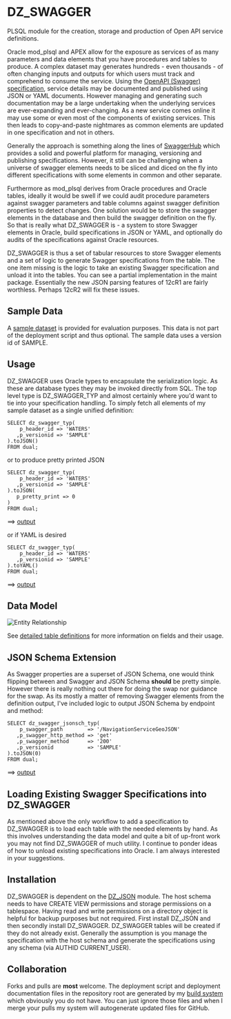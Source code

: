 # DZ_SWAGGER
PLSQL module for the creation, storage and production of Open API service definitions.

Oracle mod_plsql and APEX allow for the exposure as services of as many parameters and data elements that you have procedures and tables to produce.  A complex dataset may generates hundreds - even thousands - of often changing inputs and outputs for which users must track and comprehend to consume the service.  Using the [OpenAPI (Swagger) specification](http://swagger.io/specification), service details may be documented and published using JSON or YAML documents.  However managing and generating such documentation may be a large undertaking when the underlying services are ever-expanding and ever-changing.  As a new service comes online it may use some or even most of the components of existing services.  This then leads to copy-and-paste nightmares as common elements are updated in one specification and not in others.

Generally the approach is something along the lines of [SwaggerHub](https://app.swaggerhub.com) which provides a solid and powerful platform for managing, versioning and publishing specifications.  However, it still can be challenging when a universe of swagger elements needs to be sliced and diced on the fly into different specifications with some elements in common and other separate.

Furthermore as mod_plsql derives from Oracle procedures and Oracle tables, ideally it would be swell if we could audit procedure parameters against swagger parameters and table columns against swagger definition properties to detect changes.  One solution would be to store the swagger elements in the database and then build the swagger definition on the fly.  So that is really what DZ_SWAGGER is - a system to store Swagger elements in Oracle, build specifications in JSON or YAML, and optionally do audits of the specifications against Oracle resources.  

DZ_SWAGGER is thus a set of tabular resources to store Swagger elements and a set of logic to generate Swagger specifications from the table.  The one item missing is the logic to take an existing Swagger specification and unload it into the tables.  You can see a partial implementation in the maint package.  Essentially the new JSON parsing features of 12cR1 are fairly worthless.  Perhaps 12cR2 will fix these issues.

## Sample Data
A [sample dataset](https://github.com/pauldzy/DZ_SWAGGER/blob/master/Actions/SAMPLE_DATASET.sql) is provided for evaluation purposes.  This data is not part of the deployment script and thus optional. The sample data uses a version id of SAMPLE.

## Usage
DZ_SWAGGER uses Oracle types to encapsulate the serialization logic.  As these are database types they may be invoked directly from SQL.  The top level type is DZ_SWAGGER_TYP and almost certainly where you'd want to tie into your specification handling.  To simply fetch all elements of my sample dataset as a single unified definition:

```
SELECT dz_swagger_typ(
    p_header_id => 'WATERS'
   ,p_versionid => 'SAMPLE'
).toJSON() 
FROM dual;
```
or to produce pretty printed JSON
```
SELECT dz_swagger_typ(
    p_header_id => 'WATERS'
   ,p_versionid => 'SAMPLE'
).toJSON(
   p_pretty_print => 0
) 
FROM dual;
```
==> [output](json.txt)

or if YAML is desired
```
SELECT dz_swagger_typ(
    p_header_id => 'WATERS'
   ,p_versionid => 'SAMPLE'
).toYAML() 
FROM dual;
```
==> [output](yaml.txt)

## Data Model
![Entity Relationship](ERD.png)

See [detailed table definitions](DEFS.md) for more information on fields and their usage.

## JSON Schema Extension
As Swagger properties are a superset of JSON Schema, one would think flipping between and Swagger and JSON Schema **should** be pretty simple.  However there is really nothing out there for doing the swap nor guidance for the swap.  As its mostly a matter of removing Swagger elements from the definition output, I've included logic to output JSON Schema by endpoint and method:

```
SELECT dz_swagger_jsonsch_typ(
    p_swagger_path        => '/NavigationServiceGeoJSON'
   ,p_swagger_http_method => 'get'
   ,p_swagger_method      => '200'
   ,p_versionid           => 'SAMPLE'
).toJSON(0)
FROM dual;
```
==> [output](jsonschema.txt)

## Loading Existing Swagger Specifications into DZ_SWAGGER
As mentioned above the only workflow to add a specification to DZ_SWAGGER is to load each table with the needed elements by hand.  As this involves understanding the data model and quite a bit of up-front work you may not find DZ_SWAGGER of much utility.  I continue to ponder ideas of how to unload existing specifications into Oracle.  I am always interested in your suggestions. 

## Installation
DZ_SWAGGER is dependent on the [DZ_JSON](https://github.com/pauldzy/DZ_JSON) module.  The host schema needs to have CREATE VIEW permissions and storage permissions on a tablespace.  Having read and write permissions on a directory object is helpful for backup purposes but not required.  First install DZ_JSON and then secondly install DZ_SWAGGER.  DZ_SWAGGER tables will be created if they do not already exist.  Generally the assumption is you manage the specification with the host schema and generate the specifications using any schema (via AUTHID CURRENT_USER).

## Collaboration
Forks and pulls are **most** welcome.  The deployment script and deployment documentation files in the repository root are generated by my [build system](https://github.com/pauldzy/Speculative_PLSQL_CI) which obviously you do not have.  You can just ignore those files and when I merge your pulls my system will autogenerate updated files for GitHub.


